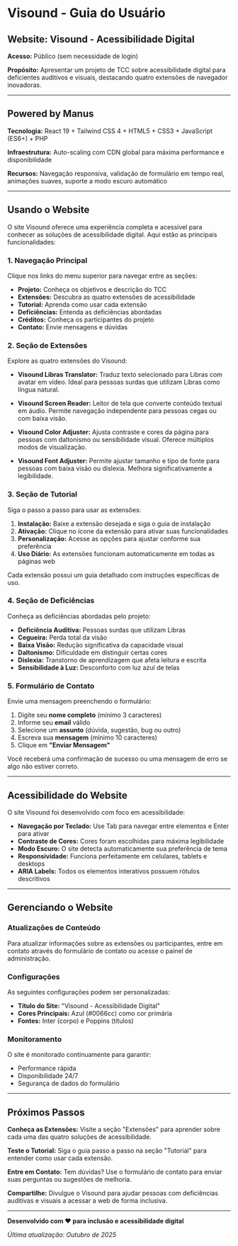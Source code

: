 # Visound - Guia do Usuário

## Website: Visound - Acessibilidade Digital

**Acesso:** Público (sem necessidade de login)

**Propósito:** Apresentar um projeto de TCC sobre acessibilidade digital para deficientes auditivos e visuais, destacando quatro extensões de navegador inovadoras.

---

## Powered by Manus

**Tecnologia:** React 19 + Tailwind CSS 4 + HTML5 + CSS3 + JavaScript (ES6+) + PHP

**Infraestrutura:** Auto-scaling com CDN global para máxima performance e disponibilidade

**Recursos:** Navegação responsiva, validação de formulário em tempo real, animações suaves, suporte a modo escuro automático

---

## Usando o Website

O site Visound oferece uma experiência completa e acessível para conhecer as soluções de acessibilidade digital. Aqui estão as principais funcionalidades:

### 1. **Navegação Principal**

Clique nos links do menu superior para navegar entre as seções:
- **Projeto:** Conheça os objetivos e descrição do TCC
- **Extensões:** Descubra as quatro extensões de acessibilidade
- **Tutorial:** Aprenda como usar cada extensão
- **Deficiências:** Entenda as deficiências abordadas
- **Créditos:** Conheça os participantes do projeto
- **Contato:** Envie mensagens e dúvidas

### 2. **Seção de Extensões**

Explore as quatro extensões do Visound:

- **Visound Libras Translator:** Traduz texto selecionado para Libras com avatar em vídeo. Ideal para pessoas surdas que utilizam Libras como língua natural.
  
- **Visound Screen Reader:** Leitor de tela que converte conteúdo textual em áudio. Permite navegação independente para pessoas cegas ou com baixa visão.
  
- **Visound Color Adjuster:** Ajusta contraste e cores da página para pessoas com daltonismo ou sensibilidade visual. Oferece múltiplos modos de visualização.
  
- **Visound Font Adjuster:** Permite ajustar tamanho e tipo de fonte para pessoas com baixa visão ou dislexia. Melhora significativamente a legibilidade.

### 3. **Seção de Tutorial**

Siga o passo a passo para usar as extensões:

1. **Instalação:** Baixe a extensão desejada e siga o guia de instalação
2. **Ativação:** Clique no ícone da extensão para ativar suas funcionalidades
3. **Personalização:** Acesse as opções para ajustar conforme sua preferência
4. **Uso Diário:** As extensões funcionam automaticamente em todas as páginas web

Cada extensão possui um guia detalhado com instruções específicas de uso.

### 4. **Seção de Deficiências**

Conheça as deficiências abordadas pelo projeto:

- **Deficiência Auditiva:** Pessoas surdas que utilizam Libras
- **Cegueira:** Perda total da visão
- **Baixa Visão:** Redução significativa da capacidade visual
- **Daltonismo:** Dificuldade em distinguir certas cores
- **Dislexia:** Transtorno de aprendizagem que afeta leitura e escrita
- **Sensibilidade à Luz:** Desconforto com luz azul de telas

### 5. **Formulário de Contato**

Envie uma mensagem preenchendo o formulário:

1. Digite seu **nome completo** (mínimo 3 caracteres)
2. Informe seu **email** válido
3. Selecione um **assunto** (dúvida, sugestão, bug ou outro)
4. Escreva sua **mensagem** (mínimo 10 caracteres)
5. Clique em **"Enviar Mensagem"**

Você receberá uma confirmação de sucesso ou uma mensagem de erro se algo não estiver correto.

---

## Acessibilidade do Website

O site Visound foi desenvolvido com foco em acessibilidade:

- **Navegação por Teclado:** Use Tab para navegar entre elementos e Enter para ativar
- **Contraste de Cores:** Cores foram escolhidas para máxima legibilidade
- **Modo Escuro:** O site detecta automaticamente sua preferência de tema
- **Responsividade:** Funciona perfeitamente em celulares, tablets e desktops
- **ARIA Labels:** Todos os elementos interativos possuem rótulos descritivos

---

## Gerenciando o Website

### Atualizações de Conteúdo

Para atualizar informações sobre as extensões ou participantes, entre em contato através do formulário de contato ou acesse o painel de administração.

### Configurações

As seguintes configurações podem ser personalizadas:
- **Título do Site:** "Visound - Acessibilidade Digital"
- **Cores Principais:** Azul (#0066cc) como cor primária
- **Fontes:** Inter (corpo) e Poppins (títulos)

### Monitoramento

O site é monitorado continuamente para garantir:
- Performance rápida
- Disponibilidade 24/7
- Segurança de dados do formulário

---

## Próximos Passos

**Conheça as Extensões:** Visite a seção "Extensões" para aprender sobre cada uma das quatro soluções de acessibilidade.

**Teste o Tutorial:** Siga o guia passo a passo na seção "Tutorial" para entender como usar cada extensão.

**Entre em Contato:** Tem dúvidas? Use o formulário de contato para enviar suas perguntas ou sugestões de melhoria.

**Compartilhe:** Divulgue o Visound para ajudar pessoas com deficiências auditivas e visuais a acessar a web de forma inclusiva.

---

**Desenvolvido com ❤️ para inclusão e acessibilidade digital**

*Última atualização: Outubro de 2025*
